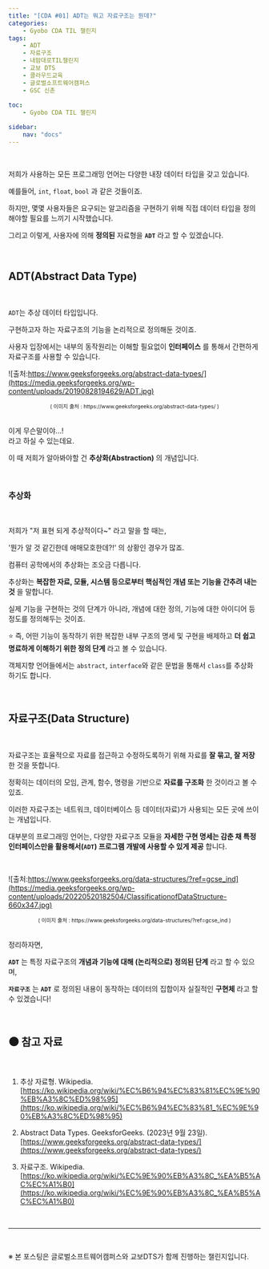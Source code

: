 ```yaml
---
title: "[CDA #01] ADT는 뭐고 자료구조는 뭔데?"
categories: 
    - Gyobo CDA TIL 챌린지
tags:
    - ADT
    - 자료구조
    - 내맘대로TIL챌린지
    - 교보 DTS
    - 클라우드교육
    - 글로벌소프트웨어캠퍼스
    - GSC 신촌
    
toc:
    - Gyobo CDA TIL 챌린지

sidebar:
    nav: "docs"
---
```


<br>

저희가 사용하는 모든 프로그래밍 언어는 다양한 내장 데이터 타입을 갖고 있습니다.  

예를들어, `int`, `float`, `bool` 과 같은 것들이죠.  

하지만, 몇몇 사용자들은 요구되는 알고리즘을 구현하기 위해 직접 데이터 타입을 정의해야할 필요를 느끼기 시작했습니다.  

그리고 이렇게, 사용자에 의해 **정의된** 자료형을 **`ADT`** 라고 할 수 있겠습니다.

<br>

## ADT(Abstract Data Type)

<br>

`ADT`는 추상 데이터 타입입니다.

구현하고자 하는 자료구조의 기능을 논리적으로 정의해둔 것이죠. 

사용자 입장에서는 내부의 동작원리는 이해할 필요없이 **인터페이스** 를 통해서 간편하게 자료구조를 사용할 수 있습니다.  

![출처:https://www.geeksforgeeks.org/abstract-data-types/](https://media.geeksforgeeks.org/wp-content/uploads/20190828194629/ADT.jpg)
<center style="font-size:0.75em">( 이미지 출처 : https://www.geeksforgeeks.org/abstract-data-types/ )</center>

<br>

이게 무슨말이야...!  
라고 하실 수 있는데요.  

이 때 저희가 알아봐야할 건 **추상화(Abstraction)** 의 개념입니다.

<br>

### 추상화

<br>

저희가 "저 표현 되게 추상적이다~" 라고 말을 할 때는,  

'뭔가 알 것 같긴한데 애매모호한데?!'  의 상황인 경우가 많죠.  

컴퓨터 공학에서의 추상화는 조오금 다릅니다.  

추상화는 **복잡한 자료, 모듈, 시스템 등으로부터 핵심적인 개념 또는 기능을 간추려 내는 것** 을 말합니다.  

실제 기능을 구현하는 것의 단계가 아니라, 개념에 대한 정의, 기능에 대한 아이디어 등 정도를 정의해두는 것이죠.  

⭐ 즉, 어떤 기능이 동작하기 위한 복잡한 내부 구조의 명세 및 구현을 배제하고 **더 쉽고 명료하게 이해하기 위한 정의 단계** 라고 볼 수 있습니다.

객체지향 언어들에서는 `abstract`, `interface`와 같은 문법을 통해서 `class`를 추상화 하기도 합니다.

<br>

## 자료구조(Data Structure)

<br>

자료구조는 효율적으로 자료를 접근하고 수정하도록하기 위해 자료를 **잘 묶고, 잘 저장**한 것을 뜻합니다.  

정확히는 데이터의 모임, 관계, 함수, 명령을 기반으로 **자료를 구조화** 한 것이라고 볼 수 있죠.  

이러한 자료구조는 네트워크, 데이터베이스 등 데이터(자료)가 사용되는 모든 곳에 쓰이는 개념입니다.

대부분의 프로그래밍 언어는, 다양한 자료구조 모듈을 **자세한 구현 명세는 감춘 채 특정 인터페이스만을 활용해서(`ADT`) 프로그램 개발에 사용할 수 있게 제공** 합니다.

<br>

![출처:https://www.geeksforgeeks.org/data-structures/?ref=gcse_ind](https://media.geeksforgeeks.org/wp-content/uploads/20220520182504/ClassificationofDataStructure-660x347.jpg)
<center style="font-size:0.75em">( 이미지 출처 : https://www.geeksforgeeks.org/data-structures/?ref=gcse_ind )</center>

<br>

정리하자면,  

**`ADT`** 는 특정 자료구조의 **개념과 기능에 대해 (논리적으로) 정의된 단계** 라고 할 수 있으며,  

**`자료구조`** 는 **`ADT`** 로 정의된 내용이 동작하는 데이터의 집합이자 실질적인 **구현체** 라고 할 수 있겠습니다!  

<br>

## ⚫ 참고 자료

<br>

1. 추상 자료형. Wikipedia. [https://ko.wikipedia.org/wiki/%EC%B6%94%EC%83%81%EC%9E%90%EB%A3%8C%ED%98%95](https://ko.wikipedia.org/wiki/%EC%B6%94%EC%83%81_%EC%9E%90%EB%A3%8C%ED%98%95)


2. Abstract Data Types. GeeksforGeeks. (2023년 9월 23일).  [https://www.geeksforgeeks.org/abstract-data-types/](https://www.geeksforgeeks.org/abstract-data-types/)

3. 자료구조. Wikipedia. [https://ko.wikipedia.org/wiki/%EC%9E%90%EB%A3%8C_%EA%B5%AC%EC%A1%B0](https://ko.wikipedia.org/wiki/%EC%9E%90%EB%A3%8C_%EA%B5%AC%EC%A1%B0)

<br>

---

<br>

※ 본 포스팅은 글로벌소프트웨어캠퍼스와 교보DTS가 함께 진행하는 챌린지입니다.


